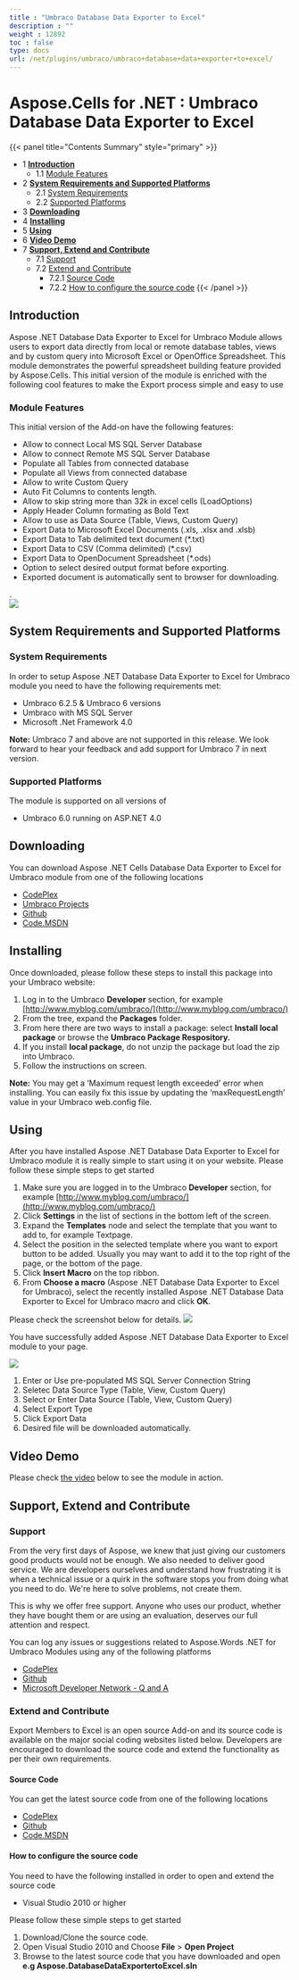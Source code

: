 ```yaml
---
title : "Umbraco Database Data Exporter to Excel" 
description : "" 
weight : 12892 
toc : false
type: docs
url: /net/plugins/umbraco/umbraco+database+data+exporter+to+excel/
---
```


# Aspose.Cells for .NET : Umbraco Database Data Exporter to Excel


{{< panel title="Contents Summary" style="primary" >}}
*   1 [**Introduction**](#**introduction**)
    *   1.1 [Module Features](#module-features)
*   2 [**System Requirements and Supported Platforms**](#**system-requirements-and-supported-platforms**)
    *   2.1 [System Requirements](#system-requirements)
    *   2.2 [Supported Platforms](#supported-platforms)
*   3 [**Downloading**](#**downloading**)
*   4 [**Installing**](#**installing**)
*   5 [**Using**](#**using**)
*   6 [**Video Demo**](#**video-demo**)
*   7 [**Support, Extend and Contribute**](#**support,-extend-and-contribute**)
    *   7.1 [Support](#support)
    *   7.2 [Extend and Contribute](#extend-and-contribute)
        *   7.2.1 [Source Code](#source-code)
        *   7.2.2 [How to configure the source code](#how-to-configure-the-source-code)
{{< /panel >}}
## **Introduction**

Aspose .NET Database Data Exporter to Excel for Umbraco Module allows users to export data directly from local or remote database tables, views and by custom query into Microsoft Excel or OpenOffice Spreadsheet. This module demonstrates the powerful spreadsheet building feature provided by Aspose.Cells. This initial version of the module is enriched with the following cool features to make the Export process simple and easy to use

### Module Features

This initial version of the Add-on have the following features:

*   Allow to connect Local MS SQL Server Database
*   Allow to connect Remote MS SQL Server Database
*   Populate all Tables from connected database
*   Populate all Views from connected database
*   Allow to write Custom Query
*   Auto Fit Columns to contents length.
*   Allow to skip string more than 32k in excel cells (LoadOptions)
*   Apply Header Column formating as Bold Text
*   Allow to use as Data Source (Table, Views, Custom Query)
*   Export Data to Microsoft Excel Documents (.xls, .xlsx and .xlsb)
*   Export Data to Tab delimited text document (\*.txt)
*   Export Data to CSV (Comma delimited) (\*.csv)
*   Export Data to OpenDocument Spreadsheet (\*.ods)
*   Option to select desired output format before exporting.
*   Exported document is automatically sent to browser for downloading. 

.  
![](https://docs2.aspose.com/cells/net/attachments/thumbnails/5016666/5115260)

## **System Requirements and Supported Platforms**

### System Requirements

In order to setup Aspose .NET Database Data Exporter to Excel for Umbraco module you need to have the following requirements met:

*   Umbraco 6.2.5 & Umbraco 6 versions
*   Umbraco with MS SQL Server
*   Microsoft .Net Framework 4.0

**Note:** Umbraco 7 and above are not supported in this release. We look forward to hear your feedback and add support for Umbraco 7 in next version.

### Supported Platforms

The module is supported on all versions of

*   Umbraco 6.0 running on ASP.NET 4.0

## **Downloading**

You can download Aspose .NET Cells Database Data Exporter to Excel for Umbraco module from one of the following locations

*   [CodePlex](https://aspose-cellsdnn.codeplex.com/releases)
*   [Umbraco Projects](https://goo.gl/BPrWm2)
*   [Github](https://github.com/aspose-cells/Aspose.Cells-for-.NET/releases/tag/AsposeCellsUmbracoDatatoExcel)
*   [Code.MSDN](https://code.msdn.microsoft.com/Aspose-NET-Database-Data-ccabeee5)

## **Installing**

Once downloaded, please follow these steps to install this package into your Umbraco website:

1.  Log in to the Umbraco **Developer** section, for example [http://www.myblog.com/umbraco/](http://www.myblog.com/umbraco/)
2.  From the tree, expand the **Packages** folder.
3.  From here there are two ways to install a package: select **Install local package** or browse the **Umbraco Package Respository.**
4.  If you install **local package**, do not unzip the package but load the zip into Umbraco.
5.  Follow the instructions on screen.

**Note:** You may get a ‘Maximum request length exceeded’ error when installing. You can easily fix this issue by updating the ‘maxRequestLength’ value in your Umbraco web.config file.  
<httpRuntime requestValidationMode="2.0" enableVersionHeader="false" maxRequestLength="25000" />

## **Using**

After you have installed Aspose .NET Database Data Exporter to Excel for Umbraco module it is really simple to start using it on your website. Please follow these simple steps to get started

1.  Make sure you are logged in to the Umbraco **Developer** section, for example [http://www.myblog.com/umbraco/](http://www.myblog.com/umbraco/)
2.  Click **Settings** in the list of sections in the bottom left of the screen.
3.  Expand the **Templates** node and select the template that you want to add to, for example Textpage.
4.  Select the position in the selected template where you want to export button to be added. Usually you may want to add it to the top right of the page, or the bottom of the page.
5.  Click **Insert Macro** on the top ribbon.
6.  From **Choose a macro** (Aspose .NET Database Data Exporter to Excel for Umbraco), select the recently installed Aspose .NET Database Data Exporter to Excel for Umbraco macro and click **OK**.

Please check the screenshot below for details. ![](https://docs2.aspose.com/cells/net/attachments/thumbnails/5016666/5115259)

You have successfully added Aspose .NET Database Data Exporter to Excel module to your page.

![](https://docs2.aspose.com/cells/net/attachments/thumbnails/5016666/5115260)

1.  Enter or Use pre-populated MS SQL Server Connection String
2.  Seletec Data Source Type (Table, View, Custom Query)
3.  Select or Enter Data Source (Table, View, Custom Query)
4.  Select Export Type
5.  Click Export Data
6.  Desired file will be downloaded automatically.

## **Video Demo**

Please check [the video](https://www.youtube.com/watch?v=MkfKyeLTauE) below to see the module in action.

## **Support, Extend and Contribute**

### Support

From the very first days of Aspose, we knew that just giving our customers good products would not be enough. We also needed to deliver good service. We are developers ourselves and understand how frustrating it is when a technical issue or a quirk in the software stops you from doing what you need to do. We're here to solve problems, not create them.

This is why we offer free support. Anyone who uses our product, whether they have bought them or are using an evaluation, deserves our full attention and respect.

You can log any issues or suggestions related to Aspose.Words .NET for Umbraco Modules using any of the following platforms

*   [CodePlex](https://aspose-cellsumbraco.codeplex.com/workitem/list/basic)
*   [Github](https://github.com/aspose-cells/Aspose.Cells-for-.NET/issues)
*   [Microsoft Developer Network - Q and A](https://code.msdn.microsoft.com/Aspose-NET-Database-Data-ccabeee5/view/Discussions#content)

### Extend and Contribute

Export Members to Excel is an open source Add-on and its source code is available on the major social coding websites listed below. Developers are encouraged to download the source code and extend the functionality as per their own requirements.

#### Source Code

You can get the latest source code from one of the following locations

*   [CodePlex](https://aspose-cellsumbraco.codeplex.com/SourceControl/latest)
*   [Github](https://github.com/aspose-cells/Aspose.Cells-for-.NET/tree/master/Plugins/Aspose.DatabaseDataExportertoExcel)
*   [Code.MSDN](https://code.msdn.microsoft.com/Aspose-NET-Database-Data-ccabeee5)

#### How to configure the source code

You need to have the following installed in order to open and extend the source code

*   Visual Studio 2010 or higher

Please follow these simple steps to get started

1.  Download/Clone the source code.
2.  Open Visual Studio 2010 and Choose **File** > **Open Project**
3.  Browse to the latest source code that you have downloaded and open **e.g Aspose.DatabaseDataExportertoExcel.sln**

